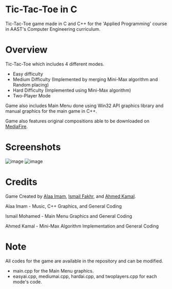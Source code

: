 # Tic-Tac-Toe in C

Tic-Tac-Toe game made in C and C++ for the 'Applied Programming' course in AAST's Computer Engineering curriculum.

# Overview

Tic-Tac-Toe which includes 4 different modes.

- Easy difficulty
- Medium Difficulty (Implemented by merging Mini-Max algorithm and Random placing)
- Hard Difficulty (Implemented using Mini-Max algorithm)
- Two-Player Mode

Game also includes Main Menu done using Win32 API graphics library and manual graphics for the main game in C++.

Game also features original compositions able to be downloaded on [MediaFire](https://www.mediafire.com/file/s0z8kmj6qg8s2g4/Tic_Tac_Toe_music.rar/file).

# Screenshots
![image](https://github.com/AlaaImam/-C-Tic-Tac-Toe-with-minimax-AI/assets/98194133/b5a0d26d-44e4-46b4-892d-b8eb6df4b49f)
![image](https://github.com/AlaaImam/-C-Tic-Tac-Toe-with-minimax-AI/assets/98194133/70d34b86-334d-453a-98c0-f15ac84d8e94)

# Credits

Game Created by [Alaa Imam](https://github.com/AlaaImam), [Ismail Fakhr](https://github.com/IsmailFakhr), and [Ahmed Kamal](https://github.com/AhmadKamal0).

Alaa Imam - Music, C++ Graphics, and General Coding

Ismail Mohamed - Main Menu Graphics and General Coding

Ahmed Kamal - Mini-Max Algorithm Implementation and General Coding

# Note

All codes for the game are available in the repository and can be modified.

- main.cpp for the Main Menu graphics.
- easyai.cpp, mediumai.cpp, hardai.cpp, and twoplayers.cpp for each mode's code.
